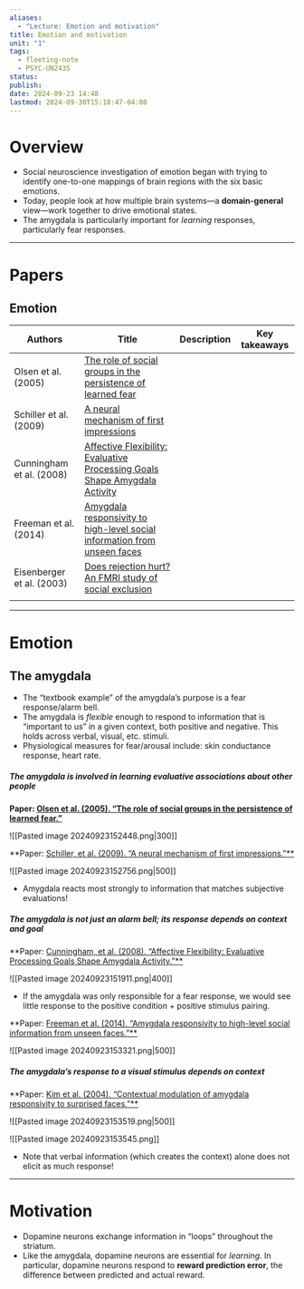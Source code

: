 ```yaml
---
aliases:
  - "Lecture: Emotion and motivation"
title: Emotion and motivation
unit: "1"
tags:
  - fleeting-note
  - PSYC-UN2435
status: 
publish: 
date: 2024-09-23 14:48
lastmod: 2024-09-30T15:18:47-04:00
---
```

# Overview

- Social neuroscience investigation of emotion began with trying to identify one-to-one mappings of brain regions with the six basic emotions. 
- Today, people look at how multiple brain systems—a **domain-general** view—work together to drive emotional states. 
- The amygdala is particularly important for *learning* responses, particularly fear responses.

---

# Papers

## Emotion

| Authors                   | Title                                                                                                                                                               | Description | Key takeaways |
| ------------------------- | ------------------------------------------------------------------------------------------------------------------------------------------------------------------- | ----------- | ------------- |
| Olsen et al. (2005)       | [The role of social groups in the persistence of learned fear](https://pubmed.ncbi.nlm.nih.gov/16051800/)                                                           |             |               |
| Schiller et al. (2009)    | [A neural mechanism of first impressions](https://pubmed.ncbi.nlm.nih.gov/19270690/)                                                                                |             |               |
| Cunningham et al. (2008)  | [Affective Flexibility: Evaluative Processing Goals Shape Amygdala Activity](https://digitalcommons.unl.edu/cgi/viewcontent.cgi?article=1064&context=poliscifacpub) |             |               |
| Freeman et al. (2014)     | [Amygdala responsivity to high-level social information from unseen faces](https://pubmed.ncbi.nlm.nih.gov/25100591/)                                               |             |               |
| Eisenberger et al. (2003) | [Does rejection hurt? An FMRI study of social exclusion](https://pubmed.ncbi.nlm.nih.gov/14551436/)                                                                 |             |               |
|                           |                                                                                                                                                                     |             |               |


---
# Emotion

## The amygdala

- The “textbook example” of the amygdala’s purpose is a fear response/alarm bell.
- The amygdala is *flexible* enough to respond to information that is “important to us” in a given context, both positive and negative. This holds across verbal, visual, etc. stimuli.
- Physiological measures for fear/arousal include: skin conductance response, heart rate.

##### The amygdala is involved in learning evaluative associations about other people

**Paper: [Olsen et al. (2005). “The role of social groups in the persistence of learned fear.”](https://pubmed.ncbi.nlm.nih.gov/16051800/)**

![[Pasted image 20240923152448.png|300]]


**Paper: [Schiller, et al. (2009). “A neural mechanism of first impressions.”**](https://pubmed.ncbi.nlm.nih.gov/19270690/)

![[Pasted image 20240923152756.png|500]]

- Amygdala reacts most strongly to information that matches subjective evaluations!

##### The amygdala is not *just* an alarm bell; its response depends on context and goal

**Paper: [Cunningham, et al. (2008). “Affective Flexibility: Evaluative Processing Goals Shape Amygdala Activity.”**](https://digitalcommons.unl.edu/cgi/viewcontent.cgi?article=1064&context=poliscifacpub)

![[Pasted image 20240923151911.png|400]]

- If the amygdala was only responsible for a fear response, we would see little response to the positive condition + positive stimulus pairing.

**Paper: [Freeman et al. (2014). “Amygdala responsivity to high-level social information from unseen faces.”**](https://pubmed.ncbi.nlm.nih.gov/25100591/)

![[Pasted image 20240923153321.png|500]]

##### The amygdala’s response to a visual stimulus depends on context

**Paper: [Kim et al. (2004). “Contextual modulation of amygdala responsivity to surprised faces.”**](https://pubmed.ncbi.nlm.nih.gov/15701225/)

![[Pasted image 20240923153519.png|500]]

![[Pasted image 20240923153545.png]]

- Note that verbal information (which creates the context) alone does not elicit as much response!

---
# Motivation

- Dopamine neurons exchange information in “loops” throughout the striatum.
- Like the amygdala, dopamine neurons are essential for *learning*. In particular, dopamine neurons respond to **reward prediction error**, the difference between predicted and actual reward. 
